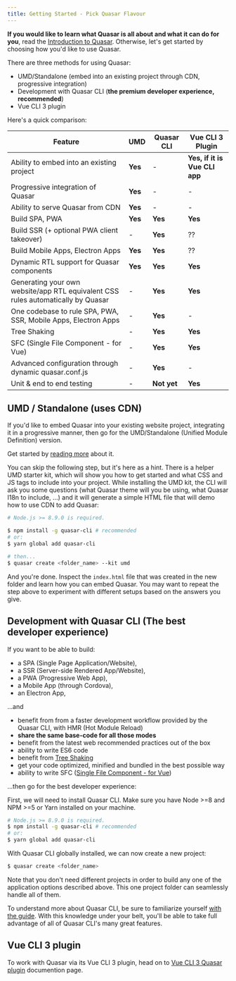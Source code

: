 ```yaml
---
title: Getting Started - Pick Quasar Flavour
---
```


**If you would like to learn what Quasar is all about and what it can do for you**, read the [Introduction to Quasar](/introduction-to-quasar). Otherwise, let's get started by choosing how you'd like to use Quasar.

There are three methods for using Quasar:
 * UMD/Standalone (embed into an existing project through CDN, progressive integration)
 * Development with Quasar CLI (**the premium developer experience, recommended**)
 * Vue CLI 3 plugin

Here's a quick comparison:

| Feature | UMD | Quasar CLI | Vue CLI 3 Plugin |
| --- | --- | --- | --- |
| Ability to embed into an existing project | **Yes** | - | **Yes, if it is Vue CLI app** |
| Progressive integration of Quasar | **Yes** | - | - |
| Ability to serve Quasar from CDN | **Yes** | - | - |
| Build SPA, PWA | **Yes** | **Yes** | **Yes** |
| Build SSR (+ optional PWA client takeover) | - | **Yes** | ?? |
| Build Mobile Apps, Electron Apps | **Yes** | **Yes** | ?? |
| Dynamic RTL support for Quasar components | **Yes** | **Yes** | **Yes** |
| Generating your own website/app RTL equivalent CSS rules automatically by Quasar | - | **Yes** | **Yes** |
| One codebase to rule SPA, PWA, SSR, Mobile Apps, Electron Apps | - | **Yes** | - |
| Tree Shaking | - | **Yes** | **Yes** |
| SFC (Single File Component - for Vue) | - | **Yes** | **Yes** |
| Advanced configuration through dynamic quasar.conf.js | - | **Yes** | - |
| Unit & end to end testing | - | **Not yet** | **Yes** |

## UMD / Standalone (uses CDN)
If you'd like to embed Quasar into your existing website project, integrating it in a progressive manner, then go for the UMD/Standalone (Unified Module Definition) version.

Get started by [reading more](/getting-started/umd) about it.

You can skip the following step, but it's here as a hint. There is a helper UMD starter kit, which will show you how to get started and what CSS and JS tags to include into your project. While installing the UMD kit, the CLI will ask you some questions (what Quasar theme will you be using, what Quasar I18n to include, ...) and it will generate a simple HTML file that will demo how to use CDN to add Quasar:

```bash
# Node.js >= 8.9.0 is required.

$ npm install -g quasar-cli # recommended
# or:
$ yarn global add quasar-cli

# then...
$ quasar create <folder_name> --kit umd
```

And you're done. Inspect the `index.html` file that was created in the new folder and learn how you can embed Quasar. You may want to repeat the step above to experiment with different setups based on the answers you give.

## Development with Quasar CLI (The best developer experience)
If you want to be able to build:
* a SPA (Single Page Application/Website),
* a SSR (Server-side Rendered App/Website),
* a PWA (Progressive Web App),
* a Mobile App (through Cordova),
* an Electron App,

...and

* benefit from from a faster development workflow provided by the Quasar CLI, with HMR (Hot Module Reload)
* **share the same base-code for all those modes**
* benefit from the latest web recommended practices out of the box
* ability to write ES6 code
* benefit from [Tree Shaking](https://en.wikipedia.org/wiki/Tree_shaking)
* get your code optimized, minified and bundled in the best possible way
* ability to write SFC ([Single File Component - for Vue](https://vuejs.org/v2/guide/single-file-components.html))

...then go for the best developer experience:

First, we will need to install Quasar CLI. Make sure you have Node >=8 and NPM >=5 or Yarn installed on your machine.

```bash
# Node.js >= 8.9.0 is required.
$ npm install -g quasar-cli # recommended
# or:
$ yarn global add quasar-cli
```

With Quasar CLI globally installed, we can now create a new project:
```bash
$ quasar create <folder_name>
```

Note that you don't need different projects in order to build any one of the application options described above. This one project folder can seamlessly handle all of them.

To understand more about Quasar CLI, be sure to familiarize yourself [with the guide](/getting-started/quasar-cli). With this knowledge under your belt, you'll be able to take full advantage of all of Quasar CLI's many great features.

## Vue CLI 3 plugin
To work with Quasar via its Vue CLI 3 plugin, head on to [Vue CLI 3 Quasar plugin](/getting-started/vue-cli-plugin) documention page.
